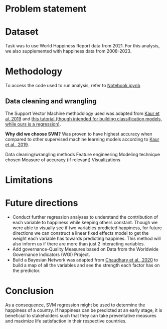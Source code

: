 # Problem statement 

# Dataset
Task was to use World Happiness Report data from 2021. For this analysis, we also supplemented with happiness data from 2008-2023.

# Methodology
To access the code used to run analysis, refer to [Notebook.ipynb](/Notebook.ipynb)

## Data cleaning and wrangling 
The Support Vector Machine methodology used was adapted from [Kaur et al, 2019](https://www.mdpi.com/2076-3417/9/8/1613) and [this tutorial (though intended for building classification models, while ours is a regression)](https://www.youtube.com/watch?v=8A7L0GsBiLQ). 

**Why did we choose SVM?** Was proven to have highest accuracy when compared to other supervised machine learning models according to [Kaur et al., 2019](https://www.mdpi.com/2076-3417/9/8/1613).

Data cleaning/wrangling methods
Feature engineering
Modeling technique chosen
Measure of accuracy (if relevant)
Visualizations


# Limitations 

# Future directions 
* Conduct further regression analyses to understand the contribution of each variable to happiness while keeping others constant. Though we were able to visually see if two variables predicted happiness, for future directions we can construct a linear fixed effects model to get the weight each variable has towards predicting happines. This method will also inform us if there are more than just 2 interacting variables.
* Add governance-Quality Measures based on Data from the Worldwide Governance Indicators (WGI) Project.
* Build a Bayesian Network was adapted from [Chaudhary et al., 2020](https://arxiv.org/abs/2007.09181) to build a map of all the variables and see the strength each factor has on the predictor.

# Conclusion 
As a consequence, SVM regression might be used to determine the happiness of a country. If happiness can be predicted at an early stage, it is beneficial to stakeholders such that they can take preventative measures
and maximize life satisfaction in their respective countries.